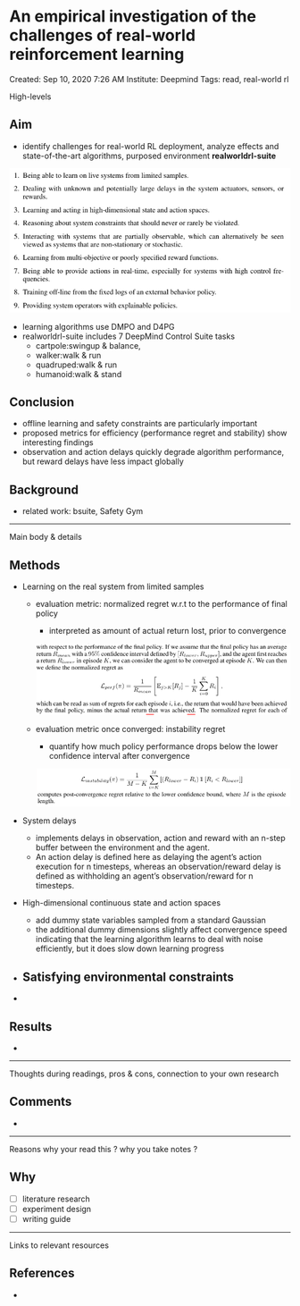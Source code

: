 # An empirical investigation of the challenges of real-world reinforcement learning

Created: Sep 10, 2020 7:26 AM
Institute: Deepmind
Tags: read, real-world rl

High-levels 

## Aim

- identify challenges for real-world RL deployment, analyze effects and state-of-the-art algorithms, purposed environment **realworldrl-suite**

![An%20empirical%20investigation%20of%20the%20challenges%20of%20re%20bae446c0ff344777b61b1c4325f438d0/Untitled.png](An%20empirical%20investigation%20of%20the%20challenges%20of%20re%20bae446c0ff344777b61b1c4325f438d0/Untitled.png)

- learning algorithms use DMPO and D4PG
- realworldrl-suite includes 7 DeepMind Control Suite tasks
    - cartpole:swingup & balance,
    - walker:walk & run
    - quadruped:walk & run
    - humanoid:walk & stand

## Conclusion

- offline learning and safety constraints are particularly important
- proposed metrics for efficiency (performance regret and stability) show interesting findings
- observation and action delays quickly degrade algorithm performance, but reward delays have less impact globally

## Background

- related work: bsuite, Safety Gym

---

Main body & details 

## Methods

- Learning on the real system from limited samples
    - evaluation metric: normalized regret w.r.t to the performance of final policy
        - interpreted as amount of actual return lost, prior to convergence

        ![An%20empirical%20investigation%20of%20the%20challenges%20of%20re%20bae446c0ff344777b61b1c4325f438d0/Untitled%201.png](An%20empirical%20investigation%20of%20the%20challenges%20of%20re%20bae446c0ff344777b61b1c4325f438d0/Untitled%201.png)

    - evaluation metric once converged: instability regret
        - quantify how much policy performance drops below the lower confidence interval after convergence

        ![An%20empirical%20investigation%20of%20the%20challenges%20of%20re%20bae446c0ff344777b61b1c4325f438d0/Untitled%202.png](An%20empirical%20investigation%20of%20the%20challenges%20of%20re%20bae446c0ff344777b61b1c4325f438d0/Untitled%202.png)

- System delays
    - implements delays in observation, action and reward with an n-step buffer between the environment and the agent.
    - An action delay is defined here as delaying the agent’s action execution for n timesteps, whereas an observation/reward delay is defined as withholding an agent’s observation/reward for n timesteps.
- High-dimensional continuous state and action spaces
    - add dummy state variables sampled from a standard Gaussian
    - the additional dummy dimensions slightly affect convergence speed indicating that the learning algorithm learns to deal with noise efficiently, but it does slow down learning progress
- Satisfying environmental constraints
    - 
- 

## Results

- 

---

Thoughts during readings, pros & cons, connection to your own research 

## Comments

- 

---

Reasons why your read this ? why you take notes ? 

## Why

- [ ]  literature research
- [ ]  experiment design
- [ ]  writing guide

---

Links to relevant resources 

## References

-